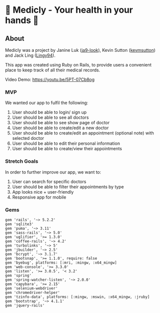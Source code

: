 
# 🏥 Medicly - Your health in your hands 🏥

## About

Medicly was a project by Janine Luk ([ja9-look](https://github.com/ja9-look)), Kevin Sutton ([kevmsutton](https://github.com/Kevmsutton)) and Jack Ling ([Lingy94](https://github.com/Lingy94)).

This app was created using Ruby on Rails, to provide users a convenient place to keep track of all their medical records.

Video Demo: https://youtu.be/5PT-07Cb8og

### MVP

We wanted our app to fulfil the following:

1. User should be able to login/ sign up
2. User should be able to see all doctors
3. User should be able to see show page of doctor
4. User should be able to create/edit a new doctor
5. User should be able to create/edit an appointment (optional note) with selected doctor
6. User should be able to edit their personal information
7. User should be able to create/view their appointments

### Stretch Goals

In order to further improve our app, we want to:

1. User can search for specific doctors
2. User should be able to filter their appointments by type
3. App looks nice + user-friendly
4. Responsive app for mobile

### Gems
```
gem 'rails', '~> 5.2.2'
gem 'sqlite3'
gem 'puma', '~> 3.11'
gem 'sass-rails', '~> 5.0'
gem 'uglifier', '>= 1.3.0'
gem 'coffee-rails', '~> 4.2'
gem 'turbolinks', '~> 5'
gem 'jbuilder', '~> 2.5'
gem 'bcrypt', '~> 3.1.7'
gem 'bootsnap', '>= 1.1.0', require: false
gem 'byebug', platforms: [:mri, :mingw, :x64_mingw]
gem 'web-console', '>= 3.3.0'
gem 'listen', '>= 3.0.5', '< 3.2'
gem 'spring'
gem 'spring-watcher-listen', '~> 2.0.0'
gem 'capybara', '>= 2.15'
gem 'selenium-webdriver'
gem 'chromedriver-helper'
gem 'tzinfo-data', platforms: [:mingw, :mswin, :x64_mingw, :jruby]
gem 'bootstrap', '~> 4.1.1'
gem 'jquery-rails'
```
